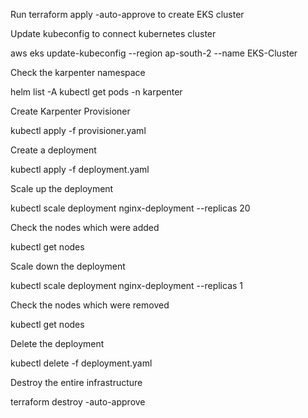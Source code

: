 Run terraform apply -auto-approve to create EKS cluster

Update kubeconfig to connect kubernetes cluster

aws eks update-kubeconfig --region ap-south-2 --name EKS-Cluster

Check the karpenter namespace

helm list -A
kubectl get pods -n karpenter

Create Karpenter Provisioner

kubectl apply -f provisioner.yaml

Create a deployment

kubectl apply -f deployment.yaml

Scale up the deployment

kubectl scale deployment nginx-deployment --replicas 20 

Check the nodes which were added

kubectl get nodes

Scale down the deployment

kubectl scale deployment nginx-deployment --replicas 1

Check the nodes which were removed

kubectl get nodes

Delete the deployment

kubectl delete -f deployment.yaml

Destroy the entire infrastructure

terraform destroy -auto-approve
